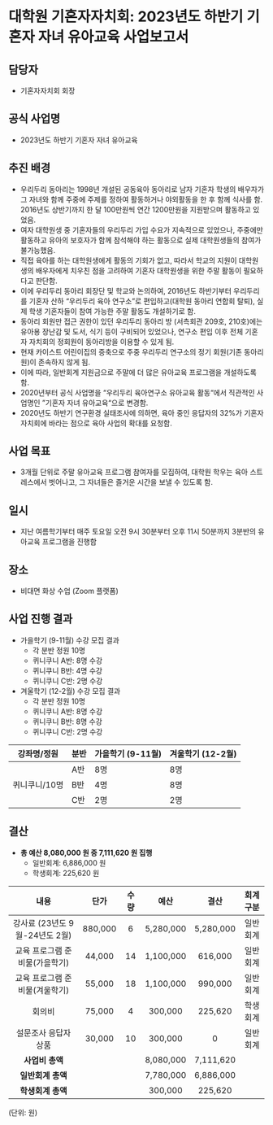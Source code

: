 대학원 기혼자자치회: 2023년도 하반기 기혼자 자녀 유아교육 사업보고서
===

## 담당자
- 기혼자자치회 회장

## 공식 사업명
- 2023년도 하반기 기혼자 자녀 유아교육

## 추진 배경
- 우리두리 동아리는 1998년 개설된 공동육아 동아리로 남자 기혼자 학생의 배우자가 그 자녀와 함께 주중에 주제를 정하여 활동하거나 야외활동을 한 후 함께 식사를 함. 2016년도 상반기까지 한 달 100만원씩 연간 1200만원을 지원받으며 활동하고 있었음.
- 여자 대학원생 중 기혼자들의 우리두리 가입 수요가 지속적으로 있었으나, 주중에만 활동하고 유아의 보호자가 함께 참석해야 하는 활동으로 실제 대학원생들의 참여가 불가능했음.
- 직접 육아를 하는 대학원생에게 활동의 기회가 없고, 따라서 학교의 지원이 대학원생의 배우자에게 치우친 점을 고려하여 기혼자 대학원생을 위한 주말 활동이 필요하다고 판단함.
- 이에 우리두리 동아리 회장단 및 학교와 논의하여, 2016년도 하반기부터 우리두리를 기혼자 산하 “우리두리 육아 연구소”로 편입하고(대학원 동아리 연합회 탈퇴), 실제 학생 기혼자들이 참여 가능한 주말 활동도 개설하기로 함.
- 동아리 회원만 접근 권한이 있던 우리두리 동아리 방 (서측회관 209호, 210호)에는 유아용 장난감 및 도서, 식기 등이 구비되어 있었으나, 연구소 편입 이후 전체 기혼자 자치회의 정회원이 동아리방을 이용할 수 있게 됨.
- 현재 카이스트 어린이집의 증축으로 주중 우리두리 연구소의 정기 회원(기존 동아리원)이 존속하지 않게 됨.
- 이에 따라, 일반회계 지원금으로 주말에 더 많은 유아교육 프로그램을 개설하도록 함.
- 2020년부터 공식 사업명을 “우리두리 육아연구소 유아교육 활동“에서 직관적인 사업명인 ”기혼자 자녀 유아교육“으로 변경함.
- 2020년도 하반기 연구환경 실태조사에 의하면, 육아 중인 응답자의 32%가 기혼자자치회에 바라는 점으로 육아 사업의 확대를 요청함.

## 사업 목표
- 3개월 단위로 주말 유아교육 프로그램 참여자를 모집하여, 대학원 학우는 육아 스트레스에서 벗어나고, 그 자녀들은 즐거운 시간을 보낼 수 있도록 함.

## 일시 
- 지난 여름학기부터 매주 토요일 오전 9시 30분부터 오후 11시 50분까지 3분반의 유아교육 프로그램을 진행함

## 장소 
- 비대면 화상 수업 (Zoom 플랫폼)

## 사업 진행 결과 
- 가을학기 (9-11월) 수강 모집 결과
    - 각 분반 정원 10명
    - 퀴니쿠니 A반: 8명 수강
    - 퀴니쿠니 B반: 4명 수강
    - 퀴니쿠니 C반: 2명 수강
- 겨울학기 (12-2월) 수강 모집 결과
    - 각 분반 정원 10명
    - 퀴니쿠니 A반: 8명 수강
    - 퀴니쿠니 B반: 8명 수강
    - 퀴니쿠니 C반: 2명 수강

<table>
<thead>
  <tr>
    <th>강좌명/정원 </th>
    <th>분반 </th>
    <th> 가을학기 (9-11월) </th>    
    <th> 겨울학기 (12-2월) </th>
  </tr>
</thead>
<tbody>
  <tr>
    <td rowspan="3">퀴니쿠니/10명</td>
    <td>A반</td>
    <td>8명</td>
    <td>8명</td>
  </tr>
  <tr>
    <td>B반</td>
    <td>4명</td>
    <td>8명</td>
  </tr>
  <tr>
    <td>C반</td>
    <td>2명</td>
    <td>2명</td>
  </tr>
</tbody>
</table>


## 결산
- **총 예산 8,080,000 원 중 7,111,620 원 집행**
    - 일반회계: 6,886,000 원
    - 학생회계: 225,620 원

| **내용** | **단가** | **수량** | **예산** | **결산** | **회계구분** | 
|:---:|:---:|:---:|:---:|:---:|:---:| 
|  강사료 (23년도 9월-24년도 2월)  |   880,000  |  6   |   5,280,000  | 5,280,000 |   일반회계 |
|   교육 프로그램 준비물(가을학기)  |   44,000  |   14  |   1,100,000  | 616,000|  일반회계  |
|   교육 프로그램 준비물(겨울학기)  |   55,000  |   18  |   1,100,000  | 990,000|  일반회계  |
|   회의비  |   75,000  |   4  |   300,000  | 225,620 |   학생회계  |
|   설문조사 응답자 상품  |   30,000  |   10  |   300,000  | 0 |   일반회계  |
| **사업비 총액** |  |  |  8,080,000 | 7,111,620 | |
| **일반회계 총액** |  |  | 7,780,000 | 6,886,000 | |
| **학생회계 총액** |  |  | 300,000 | 225,620 | |



(단위: 원)
